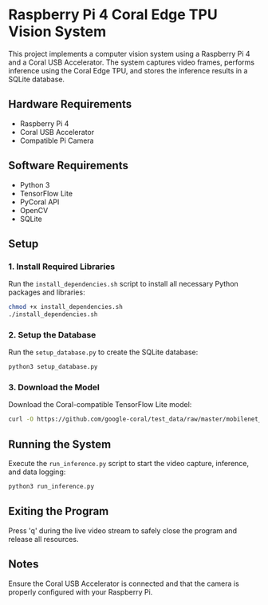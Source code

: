 
# Raspberry Pi 4 Coral Edge TPU Vision System

This project implements a computer vision system using a Raspberry Pi 4 and a Coral USB Accelerator. The system captures video frames, performs inference using the Coral Edge TPU, and stores the inference results in a SQLite database.

## Hardware Requirements
- Raspberry Pi 4
- Coral USB Accelerator
- Compatible Pi Camera

## Software Requirements
- Python 3
- TensorFlow Lite
- PyCoral API
- OpenCV
- SQLite

## Setup
### 1. Install Required Libraries
Run the `install_dependencies.sh` script to install all necessary Python packages and libraries:
```bash
chmod +x install_dependencies.sh
./install_dependencies.sh
```

### 2. Setup the Database
Run the `setup_database.py` to create the SQLite database:
```bash
python3 setup_database.py
```

### 3. Download the Model
Download the Coral-compatible TensorFlow Lite model:
```bash
curl -O https://github.com/google-coral/test_data/raw/master/mobilenet_v2_1.0_224_quant_edgetpu.tflite
```

## Running the System
Execute the `run_inference.py` script to start the video capture, inference, and data logging:
```bash
python3 run_inference.py
```

## Exiting the Program
Press 'q' during the live video stream to safely close the program and release all resources.

## Notes
Ensure the Coral USB Accelerator is connected and that the camera is properly configured with your Raspberry Pi.
